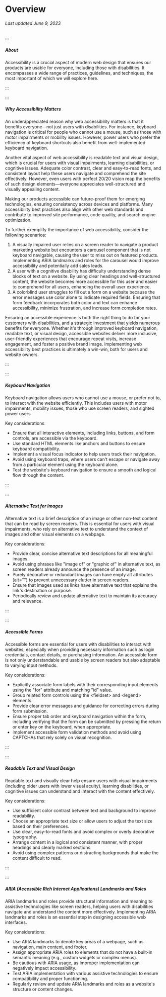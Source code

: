 # Overview

###### Last updated June 9, 2023

:::

##### About

Accessibility is a crucial aspect of modern web design that ensures our products are usable for everyone, including those with disabilities. It encompasses a wide range of practices, guidelines, and techniques, the most important of which we will explore here.

:::

:::

##### Why Accessibility Matters

An underappreciated reason why web accessibility matters is that it benefits everyone—not just users with disabilities. For instance, keyboard navigation is critical for people who cannot use a mouse, such as those with motor impairments or mobility issues. However, power users who prefer the efficiency of keyboard shortcuts also benefit from well-implemented keyboard navigation.

Another vital aspect of web accessibility is readable text and visual design, which is crucial for users with visual impairments, learning disabilities, or cognitive issues. Adequate color contrast, clear and easy-to-read fonts, and consistent layout help these users navigate and comprehend the site effectively. However, even users with perfect 20/20 vision reap the benefits of such design elements—everyone appreciates well-structured and visually appealing content.

Making our products accessible can future-proof them for emerging technologies, ensuring consistency across devices and platforms. Many accessibility best practices also align with other web standards and contribute to improved site performance, code quality, and search engine optimization.

To further exemplify the importance of web accessibility, consider the following scenarios:

1. A visually impaired user relies on a screen reader to navigate a product marketing website but encounters a carousel component that is not keyboard navigable, causing the user to miss out on featured products. Implementing ARIA landmarks and roles for the carousel would improve accessibility and potentially add sales leads.
2. A user with a cognitive disability has difficulty understanding dense blocks of text on a website. By using clear headings and well-structured content, the website becomes more accessible for this user and easier to comprehend for all users, enhancing the overall user experience.
3. A colorblind user struggles to fill out a form on a website because the error messages use color alone to indicate required fields. Ensuring that form feedback incorporates both color and text can enhance accessibility, minimize frustration, and increase form completion rates.

Ensuring an accessible experience is both the right thing to do for your customers with disabilities, and a strategic investment that yields numerous benefits for everyone. Whether it's through improved keyboard navigation, readable text, or visual design, accessible websites deliver more inclusive, user-friendly experiences that encourage repeat visits, increase engagement, and foster a positive brand image. Implementing web accessibility best practices is ultimately a win-win, both for users and website owners.

:::

:::

##### Keyboard Navigation

Keyboard navigation allows users who cannot use a mouse, or prefer not to, to interact with the website efficiently. This includes users with motor impairments, mobility issues, those who use screen readers, and sighted power users.

Key considerations:

* Ensure that all interactive elements, including links, buttons, and form controls, are accessible via the keyboard.
* Use standard HTML elements like anchors and buttons to ensure keyboard compatibility.
* Implement a visual focus indicator to help users track their navigation.
* Avoid using keyboard traps, where users can't escape or navigate away from a particular element using the keyboard alone.
* Test the website's keyboard navigation to ensure a smooth and logical flow through the content.

:::

:::

##### Alternative Text for Images

Alternative text is a brief description of an image or other non-text content that can be read by screen readers. This is essential for users with visual impairments, who rely on alternative text to understand the context of images and other visual elements on a webpage.

Key considerations:

* Provide clear, concise alternative text descriptions for all meaningful images.
* Avoid using phrases like "image of" or "graphic of" in alternative text, as screen readers already announce the presence of an image.
* Purely decorative or redundant images can have empty alt attributes (alt="") to prevent unnecessary clutter in screen readers.
* Ensure that images used as links have alternative text that explains the link's destination or purpose.
* Periodically review and update alternative text to maintain its accuracy and relevance.

:::

:::

##### Accessible Forms

Accessible forms are essential for users with disabilities to interact with websites, especially when providing necessary information such as login credentials, contact details, or purchasing information. An accessible form is not only understandable and usable by screen readers but also adaptable to varying input methods.

Key considerations:
* Explicitly associate form labels with their corresponding input elements using the "for" attribute and matching "id" value.
* Group related form controls using the &lt;fieldset&gt; and &lt;legend&gt; elements.
* Provide clear error messages and guidance for correcting errors during form submission.
* Ensure proper tab order and keyboard navigation within the form, including verifying that the form can be submitted by pressing the return or enter key on the keyboard, when appropriate.
* Implement accessible form validation methods and avoid using CAPTCHAs that rely solely on visual recognition.

:::

:::

##### Readable Text and Visual Design

Readable text and visually clear help ensure users with visual impairments (including older users with lower visual acuity), learning disabilities, or cognitive issues can understand and interact with the content effectively.

Key considerations:
* Use sufficient color contrast between text and background to improve readability.
* Choose an appropriate text size or allow users to adjust the text size based on their preferences.
* Use clear, easy-to-read fonts and avoid complex or overly decorative typography.
* Arrange content in a logical and consistent manner, with proper headings and clearly marked sections.
* Avoid using complex patterns or distracting backgrounds that make the content difficult to read.

:::

:::

##### ARIA (Accessible Rich Internet Applications) Landmarks and Roles

ARIA landmarks and roles provide structural information and meaning to assistive technologies like screen readers, helping users with disabilities navigate and understand the content more effectively. Implementing ARIA landmarks and roles is an essential step in designing accessible web interfaces.

Key considerations:
* Use ARIA landmarks to denote key areas of a webpage, such as navigation, main content, and footer.
* Assign appropriate ARIA roles to elements that do not have a built-in semantic meaning (e.g., custom widgets or complex menus).
* Be cautious with ARIA usage, as improper implementation can negatively impact accessibility.
* Test ARIA implementation with various assistive technologies to ensure compatibility and proper functioning.
* Regularly review and update ARIA landmarks and roles as a website's structure or content changes.
